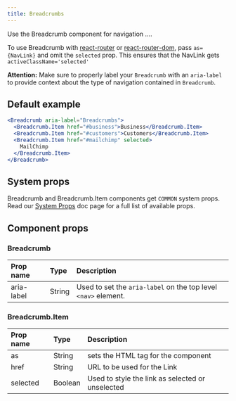 ```yaml
---
title: Breadcrumbs
---
```


Use the Breadcrumb component for navigation ....

To use Breadcrumb with [react-router](https://github.com/ReactTraining/react-router) or
[react-router-dom](https://www.npmjs.com/package/react-router-dom), pass
`as={NavLink}` and omit the `selected` prop.
This ensures that the NavLink gets `activeClassName='selected'`

**Attention:** Make sure to properly label your `Breadcrumb` with an `aria-label` to provide context about the type of navigation contained in `Breadcrumb`.

## Default example

```jsx live
<Breadcrumb aria-label="Breadcrumbs">
  <Breadcrumb.Item href="#business">Business</Breadcrumb.Item>
  <Breadcrumb.Item href="#customers">Customers</Breadcrumb.Item>
  <Breadcrumb.Item href="#mailchimp" selected>
    MailChimp
  </Breadcrumb.Item>
</Breadcrumb>
```

## System props

Breadcrumb and Breadcrumb.Item components get `COMMON` system props. Read our [System Props](/system-props) doc page for a full list of available props.

## Component props

### Breadcrumb

| Prop name  | Type   | Description                                                    |
| :--------- | :----- | :------------------------------------------------------------- |
| aria-label | String | Used to set the `aria-label` on the top level `<nav>` element. |

### Breadcrumb.Item

| Prop name | Type    | Description                                      |
| :-------- | :------ | :----------------------------------------------- |
| as        | String  | sets the HTML tag for the component              |
| href      | String  | URL to be used for the Link                      |
| selected  | Boolean | Used to style the link as selected or unselected |
